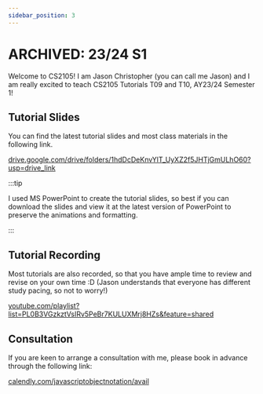 ```yaml
---
sidebar_position: 3
---
```


# ARCHIVED: 23/24 S1

Welcome to CS2105! I am Jason Christopher (you can call me Jason) and I am really excited to teach CS2105 Tutorials T09 and T10, AY23/24 Semester 1!

## Tutorial Slides

You can find the latest tutorial slides and most class materials in the following link.

[drive.google.com/drive/folders/1hdDcDeKnvYlT_UyXZ2f5JHTjGmULhO60?usp=drive_link](https://drive.google.com/drive/folders/1hdDcDeKnvYlT_UyXZ2f5JHTjGmULhO60?usp=drive_link)

:::tip

I used MS PowerPoint to create the tutorial slides, so best if you can download the slides and view it at the latest version of PowerPoint to preserve the animations and formatting.

:::

## Tutorial Recording

Most tutorials are also recorded, so that you have ample time to review and revise on your own time :D (Jason understands that everyone has different study pacing, so not to worry!)


[youtube.com/playlist?list=PL0B3VGzkztVsIRv5PeBr7KULUXMrj8HZs&feature=shared](https://youtube.com/playlist?list=PL0B3VGzkztVsIRv5PeBr7KULUXMrj8HZs&feature=shared)

## Consultation 

If you are keen to arrange a consultation with me, please book in advance through the following link:

[calendly.com/javascriptobjectnotation/avail](https://calendly.com/javascriptobjectnotation/avail)